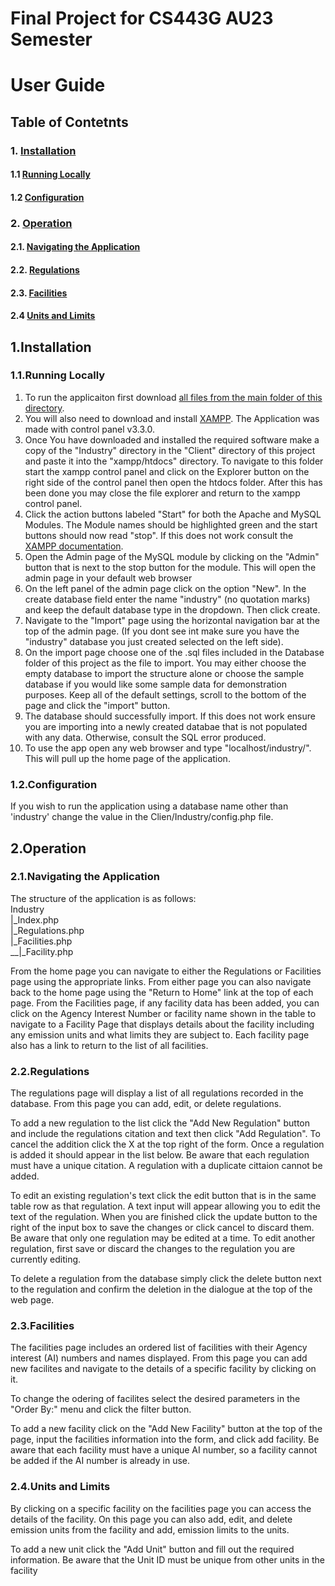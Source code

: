 # Final Project for CS443G AU23 Semester

# User Guide

## Table of Contetnts
### 1. [Installation](#1installation)
#### 1.1 [Running Locally](#11running-locally)
#### 1.2 [Configuration](#12configuration)
### 2. [Operation](#2operation)
#### 2.1. [Navigating the Application](#21navigating-the-application)
#### 2.2. [Regulations](#22regulations)
#### 2.3. [Facilities](#23facilities)
#### 2.4 [Units and Limits](#24units-and-limits)

## 1.Installation

### 1.1.Running Locally

1. To run the applicaiton first download [all files from the main folder of this directory](https://github.com/ajtoussaint/CS443G_FinalProject).
2.  You will also need to download and install [XAMPP](https://www.apachefriends.org/). The Application was made with control panel v3.3.0.
3.  Once You have downloaded and installed the required software make a copy of the "Industry" directory in the "Client" directory of this project and paste it into the "xampp/htdocs" directory. To navigate to this folder start the xampp control panel and click on the Explorer button on the right side of the control panel then open the htdocs folder. After this has been done you may close the file explorer and return to the xampp control panel.
4.  Click the action buttons labeled "Start" for both the Apache and MySQL Modules. The Module names should be highlighted green and the start buttons should now read "stop". If this does not work consult the [XAMPP documentation](https://www.apachefriends.org/).
5.  Open the Admin page of the MySQL module by clicking on the "Admin" button that is next to the stop button for the module. This will open the admin page in your default web browser
6.  On the left panel of the admin page click on the option "New". In the create database field enter the name "industry" (no quotation marks) and keep the default database type in the dropdown. Then click create. 
7.  Navigate to the "Import" page using the horizontal navigation bar at the top of the admin page. (If you dont see int make sure you have the "industry" database you just created selected on the left side).
8.  On the import page choose one of the .sql files included in the Database folder of this project as the file to import. You may either choose the empty database to import the structure alone or choose the sample database if you would like some sample data for demonstration purposes. Keep all of the default settings, scroll to the bottom of the page and click the "import" button.
9.  The database should successfully import. If this does not work ensure you are importing into a newly created databae that is not populated with any data. Otherwise, consult the SQL error produced.
10.  To use the app open any web browser and type "localhost/industry/". This will pull up the home page of the application.

### 1.2.Configuration

If you wish to run the application using a database name other than 'industry' change the value in the Clien/Industry/config.php file.

## 2.Operation

### 2.1.Navigating the Application
The structure of the application is as follows:\
Industry\
|_Index.php\
|_Regulations.php\
|_Facilities.php\
__|_Facility.php

From the home page you can navigate to either the Regulations or Facilities page using the appropriate links. From either page you can also navigate back to the home page using the "Return to Home" link at the top of each page. From the Facilities page, if any facility data has been added, you can click on the Agency Interest Number or facility name shown in the table to navigate to a Facility Page that displays details about the facility including any emission units and what limits they are subject to. Each facility page also has a link to return to the list of all facilities.

### 2.2.Regulations

The regulations page will display a list of all regulations recorded in the database. From this page you can add, edit, or delete regulations.

To add a new regulation to the list click the "Add New Regulation" button and include the regulations citation and text then click "Add Regulation". To cancel the addition click the X at the top right of the form. Once a regulation is added it should appear in the list below. Be aware that each regulation must have a unique citation. A regulation with a duplicate cittaion cannot be added.

To edit an existing regulation's text click the edit button that is in the same table row as that regulation. A text input will appear allowing you to edit the text of the regulation. When you are finished click the update button to the right of the input box to save the changes or click cancel to discard them. Be aware that only one regulation may be edited at a time. To edit another regulation, first save or discard the changes to the regulation you are currently editing.

To delete a regulation from the database simply click the delete button next to the regulation and confirm the deletion in the dialogue at the top of the web page.

### 2.3.Facilities

The facilities page includes an ordered list of facilities with their Agency interest (AI) numbers and names displayed. From this page you can add new facilites and navigate to the details of a specific facility by clicking on it.

To change the odering of facilites select the desired parameters in the "Order By:" menu and click the filter button. 

To add a new facility click on the "Add New Facility" button at the top of the page, input the facilities information into the form, and click add facility. Be aware that each facility must have a unique AI number, so a facility cannot be added if the AI number is already in use.

### 2.4.Units and Limits

By clicking on a specific facility on the facilities page you can access the details of the facility. On this page you can also add, edit, and delete emission units from the facility and add, emission limits to the units.

To add a new unit click the "Add Unit" button and fill out the required information. Be aware that the Unit ID must be unique from other units in the facility 
